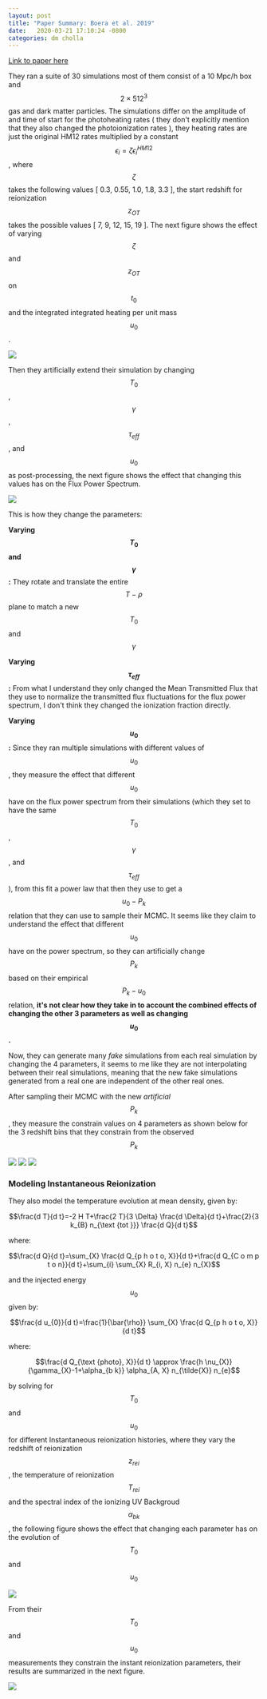 ```yaml
---
layout: post
title: "Paper Summary: Boera et al. 2019"
date:   2020-03-21 17:10:24 -0800
categories: dm cholla
---
```



[Link to paper here](https://ui.adsabs.harvard.edu/abs/2019ApJ...872..101B/abstract)

They ran a suite of 30 simulations most of them consist of a 10 Mpc/h box and $$2 \times 512^3$$ gas and dark matter particles. The simulations differ on the amplitude of and time of start for the photoheating rates ( they don't explicitly mention that they also changed the photoionization rates ), they heating rates are just the original HM12 rates multiplied by a constant $$\epsilon_{i}=\zeta \epsilon_{i}^{H M 12}$$, where $$\zeta$$ takes the following values [ 0.3, 0.55, 1.0, 1.8, 3.3 ], the start redshift for reionization $$z_{OT}$$ takes the possible values [ 7, 9, 12, 15, 19 ]. The next figure shows the effect of varying $$\zeta$$ and $$z_{OT}$$ on $$t_0$$ and the integrated integrated heating per unit mass $$u_0$$.


<img src="{{ site.url }}assets/images/boera_0.png">

Then they artificially extend their simulation by changing $$T_0$$, $$\gamma$$, $$\tau_{eff}$$, and $$u_0$$ as post-processing, the next figure shows the effect that changing this values has on the Flux Power Spectrum.


<img src="{{ site.url }}assets/images/boera_1.png">

This is how they change the parameters:


**Varying $$T_0$$ and $$\gamma$$:** They rotate and translate the entire $$T-\rho$$ plane to match a new $$T_0$$ and $$\gamma$$

**Varying $$\tau_{eff}$$:** From what I understand they only changed the Mean Transmitted Flux that they use to normalize the transmitted flux fluctuations for the flux power spectrum, I don't think they changed the ionization fraction directly.

**Varying $$u_0$$:**  Since they ran multiple simulations with different values of $$u_0$$, they measure the effect that different $$u_0$$ have on the flux power spectrum from their simulations (which they set to have the same $$T_0$$, $$\gamma$$, and $$\tau_{eff}$$ ), from this fit a power law that then they use to get a $$u_0 -P_k$$ relation that they can use to sample their MCMC. It seems like they claim to understand the effect that different $$u_0$$ have on the power spectrum, so they can artificially change $$P_k$$ based on their empirical $$P_k-u_0$$ relation, **it's not clear how they take in to account the combined effects of changing the other 3 parameters as well as changing $$u_0$$.** 


Now, they can generate many *fake* simulations from each real simulation by changing the 4 parameters, it seems to me like they are  not interpolating between their real simulations, meaning that the new fake simulations generated from a real one are independent of the other real ones.

After sampling their MCMC with the new *artificial* $$P_k$$, they measure the constrain values on 4 parameters as shown below for the 3 redshift bins that they constrain from the observed $$P_k$$


<img src="{{ site.url }}assets/images/boera_2.png">
<img src="{{ site.url }}assets/images/boera_3.png">
<img src="{{ site.url }}assets/images/boera_4.png">




### Modeling Instantaneous Reionization

They also model the temperature evolution at mean density, given by:

$$\frac{d T}{d t}=-2 H T+\frac{2 T}{3 \Delta} \frac{d \Delta}{d t}+\frac{2}{3 k_{B} n_{\text {tot }}} \frac{d Q}{d t}$$

where:

$$\frac{d Q}{d t}=\sum_{X} \frac{d Q_{p h o t o, X}}{d t}+\frac{d Q_{C o m p t o n}}{d t}+\sum_{i} \sum_{X} R_{i, X} n_{e} n_{X}$$

and the injected energy $$u_0$$ given by:

$$\frac{d u_{0}}{d t}=\frac{1}{\bar{\rho}} \sum_{X} \frac{d Q_{p h o t o, X}}{d t}$$

where: 

$$\frac{d Q_{\text {photo}, X}}{d t} \approx \frac{h \nu_{X}}{\gamma_{X}-1+\alpha_{b k}} \alpha_{A, X} n_{\tilde{X}} n_{e}$$


by solving for $$T_0$$ and $$u_0$$ for different Instantaneous reionization histories, where they vary the redshift of reionization $$z_{rei}$$, the temperature of reionization $$T_{rei}$$ and the spectral index  of the ionizing UV Backgroud $$\alpha_{bk}$$, the following figure shows the effect that changing each parameter has on the evolution of $$T_0$$ and $$u_0$$


<img src="{{ site.url }}assets/images/boera_6.png">


From their $$T_0$$ and $$u_0$$ measurements they constrain the instant reionization parameters, their results are summarized in the next figure.

<img src="{{ site.url }}assets/images/boera_7.png">




 
